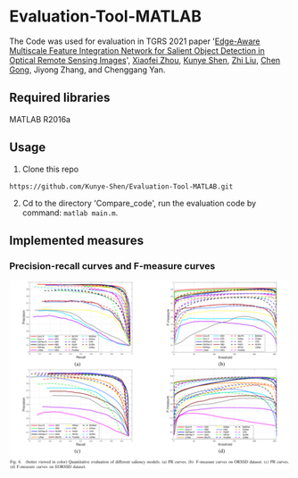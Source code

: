# Evaluation-Tool-MATLAB
The Code was used for evaluation in TGRS 2021 paper '[Edge-Aware Multiscale Feature Integration Network for Salient Object Detection in Optical Remote Sensing Images](https://ieeexplore.ieee.org/stampPDF/getPDF.jsp?tp=&arnumber=9474908&ref=aHR0cHM6Ly9pZWVleHBsb3JlLmllZWUub3JnL2Fic3RyYWN0L2RvY3VtZW50Lzk0NzQ5MDg=)', [Xiaofei Zhou](https://scholar.google.com.hk/citations?hl=zh-CN&user=2PUAFW8AAAAJ), [Kunye Shen](https://scholar.google.com.hk/citations?hl=zh-CN&user=q6_PkywAAAAJ), [Zhi Liu](https://scholar.google.com.hk/citations?hl=zh-CN&user=Sd5VB2cAAAAJ), [Chen Gong](https://scholar.google.com.hk/citations?user=guttoBwAAAAJ&hl=zh-CN), Jiyong Zhang, and Chenggang Yan.

## Required libraries
MATLAB R2016a

## Usage
1. Clone this repo
```
https://github.com/Kunye-Shen/Evaluation-Tool-MATLAB.git
```
2. Cd to the directory 'Compare_code', run the evaluation code by command: ```matlab main.m```.

## Implemented measures
### Precision-recall curves and F-measure curves
![Precision-recall curves and F-measure curves](figures/results.png)
